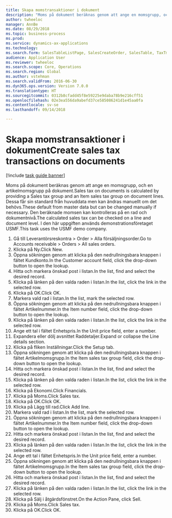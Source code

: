 ```yaml
--- 
title: Skapa momstransaktioner i dokument
description: "Moms på dokument beräknas genom att ange en momsgrupp, och en artikelmomsgrupp på dokument."
author: twheeloc
manager: AnnBe
ms.date: 08/29/2018
ms.topic: business-process
ms.prod: 
ms.service: dynamics-ax-applications
ms.technology: 
ms.search.form: SalesTableListPage, SalesCreateOrder, SalesTable, TaxTmpWorkTrans
audience: Application User
ms.reviewer: twheeloc
ms.search.scope: Core, Operations
ms.search.region: Global
ms.author: vstehman
ms.search.validFrom: 2016-06-30
ms.dyn365.ops.version: Version 7.0.0
ms.translationtype: HT
ms.sourcegitcommit: 0312b8cfadd45f8e59225e9daba78b9e216cff51
ms.openlocfilehash: 02e3ea556da9abefd37ce585086241d1e45aa0fa
ms.contentlocale: sv-se
ms.lasthandoff: 09/14/2018

---
```

# <a name="create-sales-tax-transactions-on-documents"></a><span data-ttu-id="5891e-103">Skapa momstransaktioner i dokument</span><span class="sxs-lookup"><span data-stu-id="5891e-103">Create sales tax transactions on documents</span></span>

[!include [task guide banner](../../includes/task-guide-banner.md)]

<span data-ttu-id="5891e-104">Moms på dokument beräknas genom att ange en momsgrupp, och en artikelmomsgrupp på dokument.</span><span class="sxs-lookup"><span data-stu-id="5891e-104">Sales tax on documents is calculated by providing a Sales tax group and an Item sales tax group on document lines.</span></span> <span data-ttu-id="5891e-105">Dessa får sin standard från huvuddata men kan ändras manuellt om det behövs.</span><span class="sxs-lookup"><span data-stu-id="5891e-105">These default from master data but can be changed manually if necessary.</span></span> <span data-ttu-id="5891e-106">Den beräknade momsen kan kontrolleras på en rad och dokumentnivå.</span><span class="sxs-lookup"><span data-stu-id="5891e-106">The calculated sales tax can be checked on a line and document level.</span></span> <span data-ttu-id="5891e-107">I den här uppgiften används demonstrationsföretaget USMF.</span><span class="sxs-lookup"><span data-stu-id="5891e-107">This task uses the USMF demo company.</span></span>

1. <span data-ttu-id="5891e-108">Gå till Leverantörsreskontra > Order > Alla försäljningsorder.</span><span class="sxs-lookup"><span data-stu-id="5891e-108">Go to Accounts receivable > Orders > All sales orders.</span></span>
2. <span data-ttu-id="5891e-109">Klicka på Ny.</span><span class="sxs-lookup"><span data-stu-id="5891e-109">Click New.</span></span>
3. <span data-ttu-id="5891e-110">Öppna sökningen genom att klicka på den nedrullningsbara knappen i fältet Kundkonto.</span><span class="sxs-lookup"><span data-stu-id="5891e-110">In the Customer account field, click the drop-down button to open the lookup.</span></span>
4. <span data-ttu-id="5891e-111">Hitta och markera önskad post i listan.</span><span class="sxs-lookup"><span data-stu-id="5891e-111">In the list, find and select the desired record.</span></span>
5. <span data-ttu-id="5891e-112">Klicka på länken på den valda raden i listan.</span><span class="sxs-lookup"><span data-stu-id="5891e-112">In the list, click the link in the selected row.</span></span>
6. <span data-ttu-id="5891e-113">Klicka på OK.</span><span class="sxs-lookup"><span data-stu-id="5891e-113">Click OK.</span></span>
7. <span data-ttu-id="5891e-114">Markera vald rad i listan.</span><span class="sxs-lookup"><span data-stu-id="5891e-114">In the list, mark the selected row.</span></span>
8. <span data-ttu-id="5891e-115">Öppna sökningen genom att klicka på den nedrullningsbara knappen i fältet Artikelnummer.</span><span class="sxs-lookup"><span data-stu-id="5891e-115">In the Item number field, click the drop-down button to open the lookup.</span></span>
9. <span data-ttu-id="5891e-116">Klicka på länken på den valda raden i listan.</span><span class="sxs-lookup"><span data-stu-id="5891e-116">In the list, click the link in the selected row.</span></span>
10. <span data-ttu-id="5891e-117">Ange ett tal i fältet Enhetspris.</span><span class="sxs-lookup"><span data-stu-id="5891e-117">In the Unit price field, enter a number.</span></span>
11. <span data-ttu-id="5891e-118">Expandera eller dölj avsnittet Raddetaljer.</span><span class="sxs-lookup"><span data-stu-id="5891e-118">Expand or collapse the Line details section.</span></span>
12. <span data-ttu-id="5891e-119">Klicka på fliken Inställningar.</span><span class="sxs-lookup"><span data-stu-id="5891e-119">Click the Setup tab.</span></span>
13. <span data-ttu-id="5891e-120">Öppna sökningen genom att klicka på den nedrullningsbara knappen i fältet Artikelmomsgrupp.</span><span class="sxs-lookup"><span data-stu-id="5891e-120">In the Item sales tax group field, click the drop-down button to open the lookup.</span></span>
14. <span data-ttu-id="5891e-121">Hitta och markera önskad post i listan.</span><span class="sxs-lookup"><span data-stu-id="5891e-121">In the list, find and select the desired record.</span></span>
15. <span data-ttu-id="5891e-122">Klicka på länken på den valda raden i listan.</span><span class="sxs-lookup"><span data-stu-id="5891e-122">In the list, click the link in the selected row.</span></span>
16. <span data-ttu-id="5891e-123">Klicka på Ekonomi.</span><span class="sxs-lookup"><span data-stu-id="5891e-123">Click Financials.</span></span>
17. <span data-ttu-id="5891e-124">Klicka på Moms.</span><span class="sxs-lookup"><span data-stu-id="5891e-124">Click Sales tax.</span></span>
18. <span data-ttu-id="5891e-125">Klicka på OK.</span><span class="sxs-lookup"><span data-stu-id="5891e-125">Click OK.</span></span>
19. <span data-ttu-id="5891e-126">Klicka på Lägg till rad.</span><span class="sxs-lookup"><span data-stu-id="5891e-126">Click Add line.</span></span>
20. <span data-ttu-id="5891e-127">Markera vald rad i listan.</span><span class="sxs-lookup"><span data-stu-id="5891e-127">In the list, mark the selected row.</span></span>
21. <span data-ttu-id="5891e-128">Öppna sökningen genom att klicka på den nedrullningsbara knappen i fältet Artikelnummer.</span><span class="sxs-lookup"><span data-stu-id="5891e-128">In the Item number field, click the drop-down button to open the lookup.</span></span>
22. <span data-ttu-id="5891e-129">Hitta och markera önskad post i listan.</span><span class="sxs-lookup"><span data-stu-id="5891e-129">In the list, find and select the desired record.</span></span>
23. <span data-ttu-id="5891e-130">Klicka på länken på den valda raden i listan.</span><span class="sxs-lookup"><span data-stu-id="5891e-130">In the list, click the link in the selected row.</span></span>
24. <span data-ttu-id="5891e-131">Ange ett tal i fältet Enhetspris.</span><span class="sxs-lookup"><span data-stu-id="5891e-131">In the Unit price field, enter a number.</span></span>
25. <span data-ttu-id="5891e-132">Öppna sökningen genom att klicka på den nedrullningsbara knappen i fältet Artikelmomsgrupp.</span><span class="sxs-lookup"><span data-stu-id="5891e-132">In the Item sales tax group field, click the drop-down button to open the lookup.</span></span>
26. <span data-ttu-id="5891e-133">Hitta och markera önskad post i listan.</span><span class="sxs-lookup"><span data-stu-id="5891e-133">In the list, find and select the desired record.</span></span>
27. <span data-ttu-id="5891e-134">Klicka på länken på den valda raden i listan.</span><span class="sxs-lookup"><span data-stu-id="5891e-134">In the list, click the link in the selected row.</span></span>
28. <span data-ttu-id="5891e-135">Klicka på Sälj i åtgärdsfönstret.</span><span class="sxs-lookup"><span data-stu-id="5891e-135">On the Action Pane, click Sell.</span></span>
29. <span data-ttu-id="5891e-136">Klicka på Moms.</span><span class="sxs-lookup"><span data-stu-id="5891e-136">Click Sales tax.</span></span>
30. <span data-ttu-id="5891e-137">Klicka på OK.</span><span class="sxs-lookup"><span data-stu-id="5891e-137">Click OK.</span></span>


